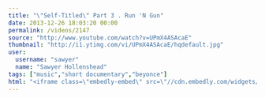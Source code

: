 ```yaml
---
title: "\"Self-Titled\" Part 3 . Run 'N Gun"
date: 2013-12-26 18:03:20 00:00
permalink: /videos/2147
source: "http://www.youtube.com/watch?v=UPmX4ASAcaE"
thumbnail: "http://i1.ytimg.com/vi/UPmX4ASAcaE/hqdefault.jpg"
user:
  username: "sawyer"
  name: "Sawyer Hollenshead"
tags: ["music","short documentary","beyonce"]
html: "<iframe class=\"embedly-embed\" src=\"//cdn.embedly.com/widgets/media.html?src=http%3A%2F%2Fwww.youtube.com%2Fembed%2FUPmX4ASAcaE%3Fwmode%3Dtransparent%26feature%3Doembed&url=http%3A%2F%2Fwww.youtube.com%2Fwatch%3Fv%3DUPmX4ASAcaE&image=http%3A%2F%2Fi1.ytimg.com%2Fvi%2FUPmX4ASAcaE%2Fhqdefault.jpg&key=950020ba825211e1a0764040d3dc5c07&type=text%2Fhtml&schema=youtube\" width=\"854\" height=\"480\" scrolling=\"no\" frameborder=\"0\" allowfullscreen></iframe>"
---
```


